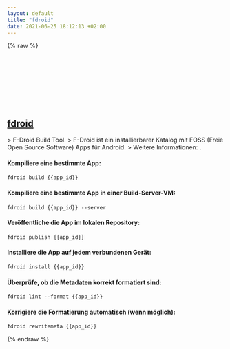 ```yaml
---
layout: default
title: "fdroid"
date: 2021-06-25 18:12:13 +02:00
---
```

{% raw %}
<h2 id="fdroid">
  <a href="/de/common/fdroid.html">fdroid</a> <a href="#fdroid"><svg class="icon">
    <use href="/assets/images/unicode_sprite.svg#link" />
  </svg></a>
</h2>
> F-Droid Build Tool.
> F-Droid ist ein installierbarer Katalog mit FOSS (Freie Open Source Software) Apps für Android.
> Weitere Informationen: <https://f-droid.org/>.

#### Kompiliere eine bestimmte App:
```shell
fdroid build {{app_id}}
```
#### Kompiliere eine bestimmte App in einer Build-Server-VM:
```shell
fdroid build {{app_id}} --server
```
#### Veröffentliche die App im lokalen Repository:
```shell
fdroid publish {{app_id}}
```
#### Installiere die App auf jedem verbundenen Gerät:
```shell
fdroid install {{app_id}}
```
#### Überprüfe, ob die Metadaten korrekt formatiert sind:
```shell
fdroid lint --format {{app_id}}
```
#### Korrigiere die Formatierung automatisch (wenn möglich):
```shell
fdroid rewritemeta {{app_id}}
```
{% endraw %}
